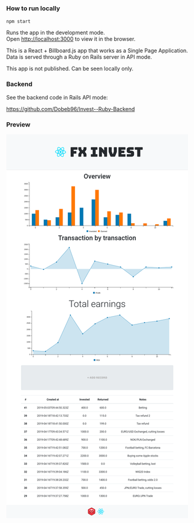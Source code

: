### How to run locally

```
npm start
```

Runs the app in the development mode.<br>
Open [http://localhost:3000](http://localhost:3000) to view it in the browser.

This is a React + Billboard.js app that works as a Single Page Application.
Data is served through a Ruby on Rails server in API mode.

This app is not published. Can be seen locally only.


### Backend

See the backend code in Rails API mode:

https://github.com/Dobeb96/Invest--Ruby-Backend

### Preview
![Preview](/src/screenshot.png)

